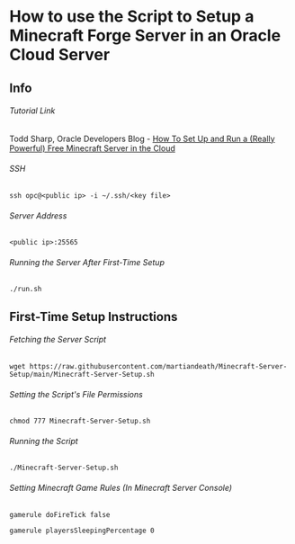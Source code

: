 # How to use the Script to Setup a Minecraft Forge Server in an Oracle Cloud Server

## Info

###### Tutorial Link

Todd Sharp, Oracle Developers Blog - [How To Set Up and Run a (Really Powerful) Free Minecraft Server in the Cloud](https://blogs.oracle.com/developers/post/how-to-set-up-and-run-a-really-powerful-free-minecraft-server-in-the-cloud)

###### SSH

```shell
ssh opc@<public ip> -i ~/.ssh/<key file>
```

###### Server Address

```shell
<public ip>:25565
```

###### Running the Server After First-Time Setup

```shell
./run.sh
```

## First-Time Setup Instructions

###### Fetching the Server Script

```shell
wget https://raw.githubusercontent.com/martiandeath/Minecraft-Server-Setup/main/Minecraft-Server-Setup.sh
```

###### Setting the Script's File Permissions

```shell
chmod 777 Minecraft-Server-Setup.sh
```

###### Running the Script

```shell
./Minecraft-Server-Setup.sh
```

###### Setting Minecraft Game Rules (In Minecraft Server Console)

```
gamerule doFireTick false
```
```
gamerule playersSleepingPercentage 0
```
